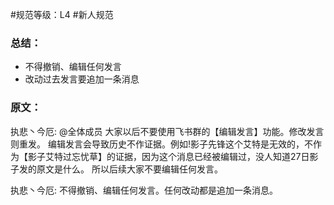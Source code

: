 #规范等级：L4 
#新人规范
### 总结：
- 不得撤销、编辑任何发言
- 改动过去发言要追加一条消息
### 原文：
执悲丶今厄:  @全体成员 大家以后不要使用飞书群的【编辑发言】功能。修改发言则重发。 编辑发言会导致历史不作证据。例如!影子先锋这个艾特是无效的，不作为【影子艾特过忘忧草】的证据，因为这个消息已经被编辑过，没人知道27日影子发的原文是什么。 所以后续大家不要编辑任何发言。 

执悲丶今厄: 不得撤销、编辑任何发言。任何改动都是追加一条消息。
